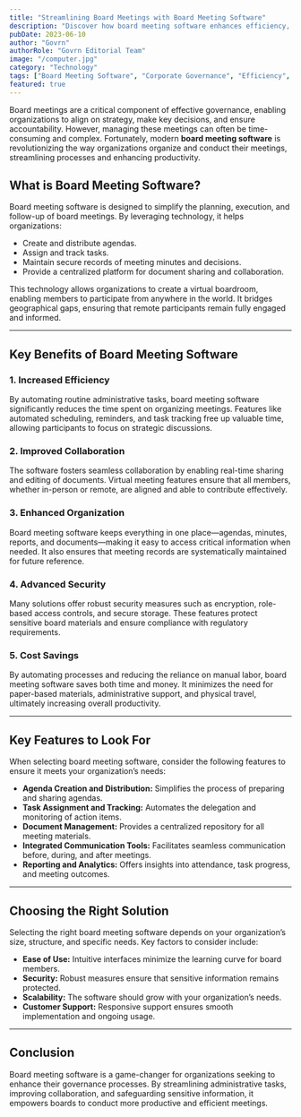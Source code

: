 ```yaml
---
title: "Streamlining Board Meetings with Board Meeting Software"
description: "Discover how board meeting software enhances efficiency, collaboration, and organization, saving time and money while improving governance processes."
pubDate: 2023-06-10
author: "Govrn"
authorRole: "Govrn Editorial Team"
image: "/computer.jpg"
category: "Technology"
tags: ["Board Meeting Software", "Corporate Governance", "Efficiency", "Collaboration"]
featured: true
---
```


Board meetings are a critical component of effective governance, enabling organizations to align on strategy, make key decisions, and ensure accountability. However, managing these meetings can often be time-consuming and complex. Fortunately, modern **board meeting software** is revolutionizing the way organizations organize and conduct their meetings, streamlining processes and enhancing productivity.

## What is Board Meeting Software?

Board meeting software is designed to simplify the planning, execution, and follow-up of board meetings. By leveraging technology, it helps organizations:

- Create and distribute agendas.
- Assign and track tasks.
- Maintain secure records of meeting minutes and decisions.
- Provide a centralized platform for document sharing and collaboration.

This technology allows organizations to create a virtual boardroom, enabling members to participate from anywhere in the world. It bridges geographical gaps, ensuring that remote participants remain fully engaged and informed.

---

## Key Benefits of Board Meeting Software

### **1. Increased Efficiency**
By automating routine administrative tasks, board meeting software significantly reduces the time spent on organizing meetings. Features like automated scheduling, reminders, and task tracking free up valuable time, allowing participants to focus on strategic discussions.

### **2. Improved Collaboration**
The software fosters seamless collaboration by enabling real-time sharing and editing of documents. Virtual meeting features ensure that all members, whether in-person or remote, are aligned and able to contribute effectively.

### **3. Enhanced Organization**
Board meeting software keeps everything in one place—agendas, minutes, reports, and documents—making it easy to access critical information when needed. It also ensures that meeting records are systematically maintained for future reference.

### **4. Advanced Security**
Many solutions offer robust security measures such as encryption, role-based access controls, and secure storage. These features protect sensitive board materials and ensure compliance with regulatory requirements.

### **5. Cost Savings**
By automating processes and reducing the reliance on manual labor, board meeting software saves both time and money. It minimizes the need for paper-based materials, administrative support, and physical travel, ultimately increasing overall productivity.

---

## Key Features to Look For

When selecting board meeting software, consider the following features to ensure it meets your organization’s needs:

- **Agenda Creation and Distribution:** Simplifies the process of preparing and sharing agendas.  
- **Task Assignment and Tracking:** Automates the delegation and monitoring of action items.  
- **Document Management:** Provides a centralized repository for all meeting materials.  
- **Integrated Communication Tools:** Facilitates seamless communication before, during, and after meetings.  
- **Reporting and Analytics:** Offers insights into attendance, task progress, and meeting outcomes.  

---

## Choosing the Right Solution

Selecting the right board meeting software depends on your organization’s size, structure, and specific needs. Key factors to consider include:

- **Ease of Use:** Intuitive interfaces minimize the learning curve for board members.  
- **Security:** Robust measures ensure that sensitive information remains protected.  
- **Scalability:** The software should grow with your organization’s needs.  
- **Customer Support:** Responsive support ensures smooth implementation and ongoing usage.

---

## Conclusion

Board meeting software is a game-changer for organizations seeking to enhance their governance processes. By streamlining administrative tasks, improving collaboration, and safeguarding sensitive information, it empowers boards to conduct more productive and efficient meetings.

